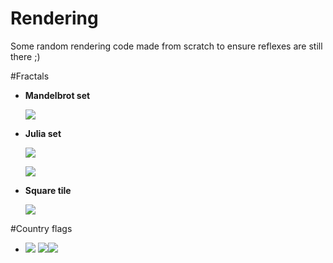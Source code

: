 # Rendering
Some random rendering code made from scratch to ensure reflexes are still there ;)

#Fractals

+ **Mandelbrot set**

	![](https://github.com/TomCarton/Rendering/blob/master/result/mandelbrot.png)

+ **Julia set**

	![](https://github.com/TomCarton/Rendering/blob/master/result/julia.png)

	![](https://github.com/TomCarton/Rendering/blob/master/result/julia2.png)

+ **Square tile**

    ![](https://github.com/TomCarton/Rendering/blob/master/result/squareTile.png)

#Country flags

+ <kbd>![](https://github.com/TomCarton/Rendering/blob/master/result/flagFR.png)</kbd>
<kbd>![](https://github.com/TomCarton/Rendering/blob/master/result/flagJP.png)</kbd><kbd>![](https://github.com/TomCarton/Rendering/blob/master/result/flagUS.png)</kbd>
